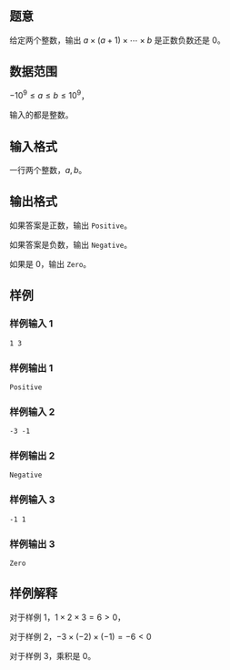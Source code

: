 ## 题意

给定两个整数，输出 $a \times (a+1) \times \cdots \times b$ 是正数负数还是 $0$。

## 数据范围

$-10^9\le a\le b\le 10^9$，

输入的都是整数。

## 输入格式

一行两个整数，$a,b$。

## 输出格式

如果答案是正数，输出 `Positive`。

如果答案是负数，输出 `Negative`。

如果是 $0$，输出 `Zero`。

## 样例

### 样例输入 1

```
1 3
```

### 样例输出 1

```
Positive
```

### 样例输入 2

```
-3 -1
```

### 样例输出 2

```
Negative
```

### 样例输入 3

```
-1 1
```

### 样例输出 3

```
Zero
```



## 样例解释

对于样例 1，$1\times 2\times 3 = 6 > 0$，

对于样例 2，$-3\times(-2)\times (-1) = -6 < 0$

对于样例 3，乘积是 $0$。




